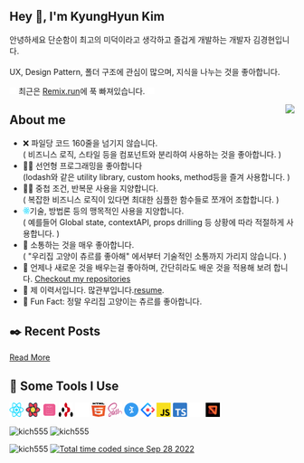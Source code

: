 


<h2>Hey 👋, I'm KyungHyun Kim</h2>
<p>안녕하세요 단순함이 최고의 미덕이라고 생각하고 즐겁게 개발하는 개발자 김경현입니다.
<br/>
<br/>
UX, Design Pattern, 폴더 구조에 관심이 많으며, 지식을 나누는 것을 좋아합니다.</p>

<p></p>
<p><img src="icons/remix.svg" alt="remix" width="12" height="12" /> 최근은 <a href="https://remix.run/">Remix.run</a>에 푹 빠져있습니다. <img src="icons/remix.svg" alt="remix" width="12" height="12" /></p>
<img align="right"  src="https://media1.giphy.com/media/13HgwGsXF0aiGY/giphy.gif" />
<h2> About me </h2>
<ul>
<li>❌ 파일당 코드 160줄을 넘기지 않습니다.</li>
( 비즈니스 로직, 스타일 등을 컴포넌트와 분리하여 사용하는 것을 좋아합니다. )
<li>👨‍💻 선언형 프로그래밍을 좋아합니다</li>
(lodash와 같은 utility library, custom hooks, method등을 즐겨 사용합니다. )
<li>👨‍💻 중첩 조건, 반복문 사용을 지양합니다.</li>
( 복잡한 비즈니스 로직이 있다면 최대한 심플한 함수들로 쪼개어 조합합니다. )
<li><img src="icons/react.svg" alt="react" width="12" height="12" />기술, 방법론 등의 맹목적인 사용을 지양합니다.</li>
( 예를들어 Global state, contextAPI, props drilling 등 상황에 따라 적절하게 사용합니다. )
<li>💬 소통하는 것을 매우 좋아합니다. </li>
( "우리집 고양이 츄르를 좋아해" 에서부터 기술적인 소통까지 가리지 않습니다. )
<li>🧐 언제나 새로운 것을 배우는걸 좋아하며, 간단히라도 배운 것을 적용해 보려 합니다. <a href="https://github.com/kich555?tab=repositories">Checkout my repositories</a> </li>
<li>📙 제 이력서입니다. 많관부입니다.<a href="https://www.stanleylim.me/resume/resume.pdf">resume</a>.</li>
<li>🎉 Fun Fact: 정말 우리집 고양이는 츄르를 좋아합니다.</li>
</ul>
<h2>✒️ Recent Posts</h2>
<p><a target="_blank" href="https://blog.stanleylim.me">Read More</a></p>
<h2>🚀 Some Tools I Use</h2>
<p align="left">
<a target="_blank" href="https://reactjs.org/"><img src="icons/react.svg" alt="react" width="25" height="25" /></a>
<a target="_blank" href="https://tanstack.com/query/v4"><img src="icons/react-query.svg" alt="react-query" width="25" height="25" /></a>
<a target="_blank" href="https://react-hook-form.com/"><img src="icons/react-hook-form.svg" alt="react-hook-form" width="25" height="25" /></a>
<a target="_blank" href="https://reactrouter.com/en/main"><img src="icons/react-router.svg" alt="react-router" width="25" height="25" /></a>
<a target="_blank" href="https://remix.run/"><img src="icons/remix.svg" alt="remix" width="25" height="25" /></a>
<a target="_blank" href="https://developer.mozilla.org/en-US/docs/Glossary/HTML5"><img src="icons/html-5.svg" alt="html-5" width="25" height="25" /></a>
<a target="_blank" href="https://sass-lang.com/"><img src="icons/sass.svg" alt="sass" width="25" height="25" /></a>
<a target="_blank" href="https://mantine.dev/"><img src="icons/mantine.svg" alt="mantine" width="25" height="25" /></a>
<a target="_blank" href="https://ant.design/"><img src="icons/ant-design.svg" alt="ant-design" width="25" height="25" /></a>
<a target="_blank" href="https://developer.mozilla.org/en-US/docs/Web/JavaScript"><img src="icons/javascript.svg" alt="javascript" width="25" height="25" /></a>
<a target="_blank" href="https://www.typescriptlang.org/"><img src="icons/typescript.svg" alt="typescript" width="25" height="25" /></a>
<a target="_blank" href="https://www.prisma.io/"><img src="icons/prisma.svg" alt="prisma" width="25" height="25" /></a>
<a target="_blank" href="https://mswjs.io/"><img src="icons/msw.svg" alt="msw" width="25" height="25" /></a>
</p>
<p>
  <img src = "https://github-readme-stats.vercel.app/api?username=kich555&show_icons=true&theme=bear" alt="kich555" width = 500>
  <img src = "https://github-readme-streak-stats.herokuapp.com?user=kich555&theme=buefy&hide_border=true" alt="kich555" width = 500>
</p>
<!--START_SECTION:waka-->
<!--END_SECTION:waka-->

<p><img src="https://visitor-badge.glitch.me/badge?page_id=kich555.kich555" alt="kich555"> <a href="https://wakatime.com/@30200ac1-28d5-4315-b104-b31a90d0102b"><img src="https://wakatime.com/badge/user/30200ac1-28d5-4315-b104-b31a90d0102b.svg" alt="Total time coded since Sep 28 2022" /></a></p>
